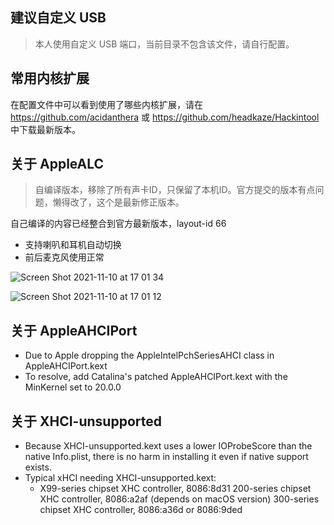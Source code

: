 ## 建议自定义 USB 
> 本人使用自定义 USB 端口，当前目录不包含该文件，请自行配置。

## 常用内核扩展

在配置文件中可以看到使用了哪些内核扩展，请在 https://github.com/acidanthera 或 https://github.com/headkaze/Hackintool 中下载最新版本。

## 关于 AppleALC

> 自编译版本，移除了所有声卡ID，只保留了本机ID。官方提交的版本有点问题，懒得改了，这个是最新修正版本。

自己编译的内容已经整合到官方最新版本，layout-id 66
  + 支持喇叭和耳机自动切换
  + 前后麦克风使用正常

![Screen Shot 2021-11-10 at 17 01 34](https://user-images.githubusercontent.com/62989049/141082584-30f817f5-b367-4011-a6d5-af079ab5c87c.png)

![Screen Shot 2021-11-10 at 17 01 12](https://user-images.githubusercontent.com/62989049/141082592-ac66deee-0fb1-4524-8f63-c74913f00fdb.png)

## 关于 AppleAHCIPort

+ Due to Apple dropping the AppleIntelPchSeriesAHCI class in AppleAHCIPort.kext
+ To resolve, add Catalina's patched AppleAHCIPort.kext with the MinKernel set to 20.0.0

## 关于 XHCI-unsupported

+ Because XHCI-unsupported.kext uses a lower IOProbeScore than the native Info.plist, there is no harm in installing it even if native support exists.
+ Typical xHCI needing XHCI-unsupported.kext:
  + X99-series chipset XHC controller, 8086:8d31 200-series chipset XHC controller, 8086:a2af (depends on macOS version) 300-series chipset XHC controller, 8086:a36d or 8086:9ded

